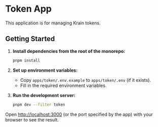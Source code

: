 # Token App

This application is for managing Krain tokens.

## Getting Started

1. **Install dependencies from the root of the monorepo:**
   ```bash
   pnpm install
   ```

2. **Set up environment variables:**
   - Copy `apps/token/.env.example` to `apps/token/.env` (if it exists).
   - Fill in the required environment variables.

3. **Run the development server:**
   ```bash
   pnpm dev --filter token
   ```

Open [http://localhost:3000](http://localhost:3000) (or the port specified by the app) with your browser to see the result. 